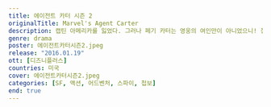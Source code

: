 ```yaml
---
title: 에이전트 카터 시즌 2
originalTitle: Marvel's Agent Carter
description: 캡틴 아메리카를 잃었다. 그러나 페기 카터는 영웅의 여인만이 아니었으니! 첩보 조직에 합류해 차별을 딛고 눈부시게 활약하는 그녀. 또 하나의 위대한 영웅을 목도하라.
genre: drama
poster: 에이전트카터시즌2.jpeg
release: "2016.01.19"
ott: [디즈니플러스]
countries: 미국
cover: 에이전트카터시즌2.jpeg
categories: [SF, 액션, 어드벤처, 스파이, 첩보]
end: true
---
```

